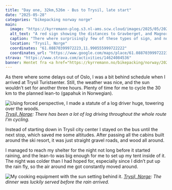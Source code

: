 ```yaml
---
title: "Day one, 32km,526m - Bus to Trysil, late start"
date: "2025-05-28"
categories: "bikepacking norway norge"
main:
  image: "https://kyrremann-plog.s3.nl-ams.scw.cloud/images/2025/05/20250529_095359.jpg"
  alt_text: "A red sign showing the distances to Gravberget, and Magnor."
  caption: "There where surprisingly few of these types of sign, and none of them specified the length to Halden."
  location: "Trysil, Norge"
  coordinates: "61.08870399972223,11.990555999722222"
  coordinates_url: "https://www.google.com/maps/place/61.08870399972223,11.990555999722222"
strava: "https://www.strava.com/activities/14624084536"
banner: Hentet fra <a href="https://kyrremann.no/bikepacking/norway/2025/villmarksvegen">kyrremann.no/bikepacking</a>
---
```


As there where some delays out of Oslo, I was a bit behind schedule when I arrived at Trysil Turistsenter. Still, the weather was nice, and the sun wouldn’t set for another three hours. Plenty of time for me to cycle the 30 km to the planned lean-to (gapahuk in Norwegian).

![Using forced perspective, I made a statute of a log driver huge, towering over the woods.](https://kyrremann-plog.s3.nl-ams.scw.cloud/images/2025/05/20250528_203503.jpg)
*[Trysil, Norge](https://www.google.com/maps/place/61.2472512,12.015076):  There has been a lot of log driving throughout the whole route I’m cycling.*

Instead of starting down in Trysil city center I stayed on the bus until the next stop, which saved me some altitudes. After passing all the cabins built around the ski resort, it was just straight gravel roads, and wood all around.

I managed to reach my shelter for the night not long before it started raining, and the lean-to was big enough for me to set up my tent inside of it. The night was colder than I had hoped for, especially since I didn’t put up the rain fly, so the air around me got constantly moved around.

![My cooking equipment with the sun setting behind it.](https://kyrremann-plog.s3.nl-ams.scw.cloud/images/2025/05/20250528_214304.jpg)
*[Trysil, Norge](https://www.google.com/maps/place/61.16075479972222,11.930018099722222): The dinner was luckily served before the rain arrived.*
